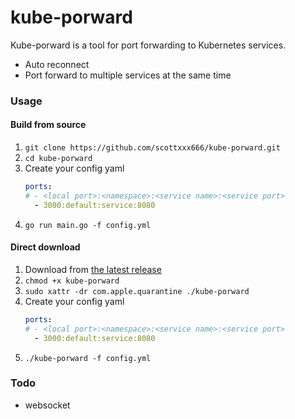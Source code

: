 # kube-porward

Kube-porward is a tool for port forwarding to Kubernetes services.
- Auto reconnect
- Port forward to multiple services at the same time

### Usage
#### Build from source
1. ```git clone https://github.com/scottxxx666/kube-porward.git```
1. ```cd kube-porward```
1. Create your config yaml
   ```yaml
   ports:
   # - <local port>:<namespace>:<service name>:<service port>
     - 3000:default:service:8080
   ```
1. ```go run main.go -f config.yml```

#### Direct download
1. Download from [the latest release](https://github.com/scottxxx666/kube-porward/releases/latest)
1. ```chmod +x kube-porward```
1. ```sudo xattr -dr com.apple.quarantine ./kube-porward```
1. Create your config yaml
   ```yaml
   ports:
   # - <local port>:<namespace>:<service name>:<service port>
     - 3000:default:service:8080
   ```
1. ```./kube-porward -f config.yml```

### Todo
- websocket